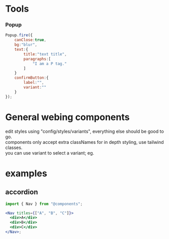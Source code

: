 # Tools

### Popup

```jsx
Popup.fire({
    canClose:true,
    bg:"blur",
    text:{
        title:"text title",
        paragraphs:[
            "I am a P tag."
        ]
    }
    confirmButton:{
        label:"",
        variant:""
    }
});
```

# General webing components

edit styles using "config/styles/variants", everything else should be good to go.
<br>
components only accept extra classNames for in depth styling, use tailwind classes.
<br>
you can use variant to select a variant; eg.

# examples

## accordion

```jsx
import { Nav } from "@components";

<Nav titles={["A", "B", "C"]}>
  <div>A</div>
  <div>B</div>
  <div>C</div>
</Nav>;
```
